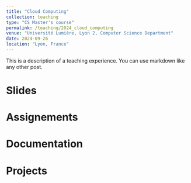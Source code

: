 ```yaml
---
title: "Cloud Computing"
collection: teaching
type: "CS Master's course"
permalink: /teaching/2024_cloud_computing
venue: "Université Lumière, Lyon 2, Computer Science Department"
date: 2024-09-26
location: "Lyon, France"
---
```


This is a description of a teaching experience. You can use markdown like any other post.

Slides
======

Assignements
======

Documentation
======

Projects
======